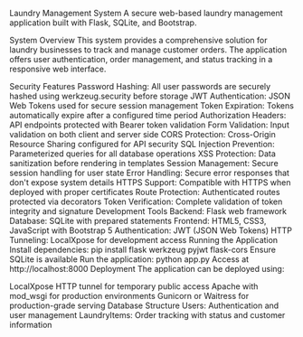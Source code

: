 Laundry Management System
A secure web-based laundry management application built with Flask, SQLite, and Bootstrap.

System Overview
This system provides a comprehensive solution for laundry businesses to track and manage customer orders. The application offers user authentication, order management, and status tracking in a responsive web interface.

Security Features
Password Hashing: All user passwords are securely hashed using werkzeug.security before storage
JWT Authentication: JSON Web Tokens used for secure session management
Token Expiration: Tokens automatically expire after a configured time period
Authorization Headers: API endpoints protected with Bearer token validation
Form Validation: Input validation on both client and server side
CORS Protection: Cross-Origin Resource Sharing configured for API security
SQL Injection Prevention: Parameterized queries for all database operations
XSS Protection: Data sanitization before rendering in templates
Session Management: Secure session handling for user state
Error Handling: Secure error responses that don't expose system details
HTTPS Support: Compatible with HTTPS when deployed with proper certificates
Route Protection: Authenticated routes protected via decorators
Token Verification: Complete validation of token integrity and signature
Development Tools
Backend: Flask web framework
Database: SQLite with prepared statements
Frontend: HTML5, CSS3, JavaScript with Bootstrap 5
Authentication: JWT (JSON Web Tokens)
HTTP Tunneling: LocalXpose for development access
Running the Application
Install dependencies: pip install flask werkzeug pyjwt flask-cors
Ensure SQLite is available
Run the application: python app.py
Access at http://localhost:8000
Deployment
The application can be deployed using:

LocalXpose HTTP tunnel for temporary public access
Apache with mod_wsgi for production environments
Gunicorn or Waitress for production-grade serving
Database Structure
Users: Authentication and user management
LaundryItems: Order tracking with status and customer information
